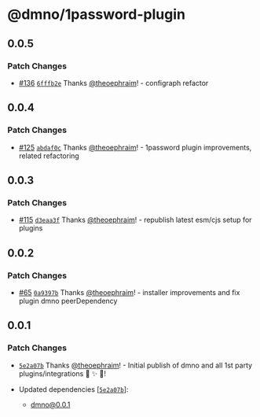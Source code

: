 # @dmno/1password-plugin

## 0.0.5

### Patch Changes

- [#136](https://github.com/dmno-dev/dmno/pull/136) [`6fffb2e`](https://github.com/dmno-dev/dmno/commit/6fffb2e4bb52be1424c1c8878ad48d6c98c8ae14) Thanks [@theoephraim](https://github.com/theoephraim)! - configraph refactor

## 0.0.4

### Patch Changes

- [#125](https://github.com/dmno-dev/dmno/pull/125) [`abdaf0c`](https://github.com/dmno-dev/dmno/commit/abdaf0ce8cb0edc1f05f6cc0bf13ef0a347fdacd) Thanks [@theoephraim](https://github.com/theoephraim)! - 1password plugin improvements, related refactoring

## 0.0.3

### Patch Changes

- [#115](https://github.com/dmno-dev/dmno/pull/115) [`d3eaa3f`](https://github.com/dmno-dev/dmno/commit/d3eaa3f6770947af831b14f6f5f1560dd99b3717) Thanks [@theoephraim](https://github.com/theoephraim)! - republish latest esm/cjs setup for plugins

## 0.0.2

### Patch Changes

- [#65](https://github.com/dmno-dev/dmno/pull/65) [`0a9397b`](https://github.com/dmno-dev/dmno/commit/0a9397b3f65308a899fde1cf4b42c3514ab73fb2) Thanks [@theoephraim](https://github.com/theoephraim)! - installer improvements and fix plugin dmno peerDependency

## 0.0.1

### Patch Changes

- [`5e2a07b`](https://github.com/dmno-dev/dmno/commit/5e2a07b3fc9571f7eab593a2162a6fda5e987402) Thanks [@theoephraim](https://github.com/theoephraim)! - Initial publish of dmno and all 1st party plugins/integrations 🎉 ✨ 🚀!

- Updated dependencies [[`5e2a07b`](https://github.com/dmno-dev/dmno/commit/5e2a07b3fc9571f7eab593a2162a6fda5e987402)]:
  - dmno@0.0.1
